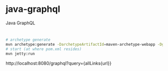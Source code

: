 # java-graphql
Java GraphQL

#
```bash
# archetype generate
mvn archetype:generate -DarchetypeArtifactId=maven-archetype-webapp -DgroupId=com.howtographql.sample -DartifactId=hackernews-graphql-java -Dversion=1.0-SNAPSHOT
# start (at where pom.xml resides)
mvn jetty:run
```

http://localhost:8080/graphql?query={allLinks{url}}

